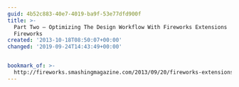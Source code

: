 ```yaml
---
guid: 4b52c883-40e7-4019-ba9f-53e77dfd900f
title: >-
  Part Two — Optimizing The Design Workflow With Fireworks Extensions | Smashing
  Fireworks
created: '2013-10-18T08:50:07+00:00'
changed: '2019-09-24T14:43:49+00:00'


bookmark_of: >-
  http://fireworks.smashingmagazine.com/2013/09/20/fireworks-extensions-for-better-workflow-part-2/
---
```





